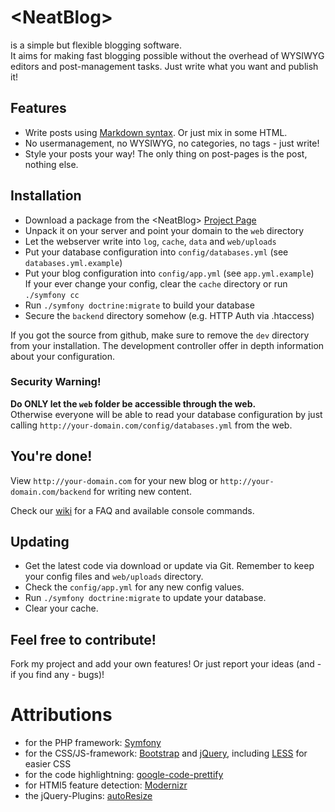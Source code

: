 # &lt;NeatBlog&gt;

is a simple but flexible blogging software.<br />
It aims for making fast blogging possible without the overhead of WYSIWYG editors and post-management tasks. Just write what you want and publish it!

## Features

* Write posts using [Markdown syntax][markdown]. Or just mix in some HTML.
* No usermanagement, no WYSIWYG, no categories, no tags - just write!
* Style your posts your way! The only thing on post-pages is the post, nothing else.

## Installation

* Download a package from the &lt;NeatBlog&gt; [Project Page][neatblog]
* Unpack it on your server and point your domain to the `web` directory
* Let the webserver write into `log`, `cache`, `data` and `web/uploads`
* Put your database configuration into `config/databases.yml` (see `databases.yml.example`)
* Put your blog configuration into `config/app.yml` (see `app.yml.example`)<br />
  If your ever change your config, clear the `cache` directory or run `./symfony cc`
* Run `./symfony doctrine:migrate` to build your database
* Secure the `backend` directory somehow (e.g. HTTP Auth via .htaccess)

If you got the source from github, make sure to remove the `dev` directory from your installation. The development controller offer in depth information about your configuration.

### Security Warning!

**Do ONLY let the `web` folder be accessible through the web.**<br />
Otherwise everyone will be able to read your database configuration by just calling `http://your-domain.com/config/databases.yml` from the web.

## You're done!

View `http://your-domain.com` for your new blog or `http://your-domain.com/backend` for writing new content.

Check our [wiki][wiki] for a FAQ and available console commands.


## Updating

* Get the latest code via download or update via Git. Remember to keep your config files and `web/uploads` directory.
* Check the `config/app.yml` for any new config values.
* Run `./symfony doctrine:migrate` to update your database.
* Clear your cache.

## Feel free to contribute!

Fork my project and add your own features! Or just report your ideas (and - if you find any - bugs)!

# Attributions

* for the PHP framework: [Symfony][symfony]
* for the CSS/JS-framework: [Bootstrap][bootstrap] and [jQuery][jquery], including [LESS][less] for easier CSS
* for the code highlightning: [google-code-prettify][prettify]
* for HTMl5 feature detection: [Modernizr][modernizr]
* the jQuery-Plugins: [autoResize][jquery-autoresize]


[neatblog]: http://github.com/acetous/NeatBlog
[wiki]: https://github.com/acetous/NeatBlog/wiki
[symfony]: http://www.symfony-project.org/
[markdown]: http://daringfireball.net/projects/markdown/syntax
[silkicons]: http://www.famfamfam.com/lab/icons/silk/
[prettify]: http://code.google.com/p/google-code-prettify/
[bootstrap]: http://twitter.github.com/bootstrap/
[jquery]: http://jquery.com/
[modernizr]: http://modernizr.com/
[less]: http://lesscss.org/
[jquery-autoresize]: http://james.padolsey.com/javascript/jquery-plugin-autoresize/
